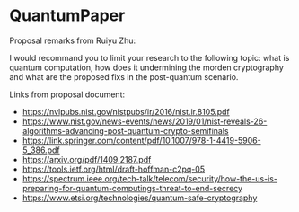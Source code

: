 # QuantumPaper

Proposal remarks from Ruiyu Zhu:

I would recommand you to limit your research
to the following topic:
what is quantum computation,
how does it undermining the morden cryptography
and what are the proposed fixs in the post-quantum scenario. 

Links from proposal document:

* https://nvlpubs.nist.gov/nistpubs/ir/2016/nist.ir.8105.pdf
* https://www.nist.gov/news-events/news/2019/01/nist-reveals-26-algorithms-advancing-post-quantum-crypto-semifinals
* https://link.springer.com/content/pdf/10.1007/978-1-4419-5906-5_386.pdf
* https://arxiv.org/pdf/1409.2187.pdf
* https://tools.ietf.org/html/draft-hoffman-c2pq-05
* https://spectrum.ieee.org/tech-talk/telecom/security/how-the-us-is-preparing-for-quantum-computings-threat-to-end-secrecy
* https://www.etsi.org/technologies/quantum-safe-cryptography

